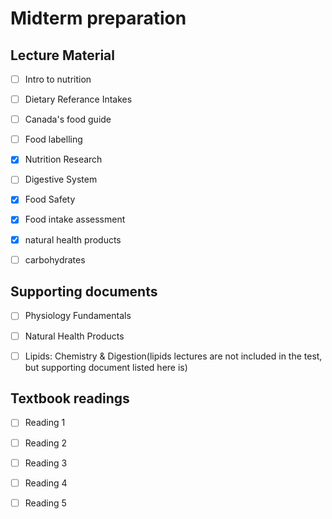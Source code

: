 # Midterm preparation

## Lecture Material

- [ ] Intro to nutrition

- [ ] Dietary Referance Intakes

- [ ] Canada's food guide

- [ ] Food labelling

- [x] Nutrition Research

- [ ] Digestive System

- [x] Food Safety

- [x] Food intake assessment

- [x] natural health products

- [ ] carbohydrates

## Supporting documents

- [ ] Physiology Fundamentals

- [ ] Natural Health Products

- [ ] Lipids: Chemistry & Digestion(lipids lectures are not included in the test, but supporting document listed here is)

## Textbook readings

- [ ] Reading 1

- [ ] Reading 2

- [ ] Reading 3

- [ ] Reading 4

- [ ] Reading 5
